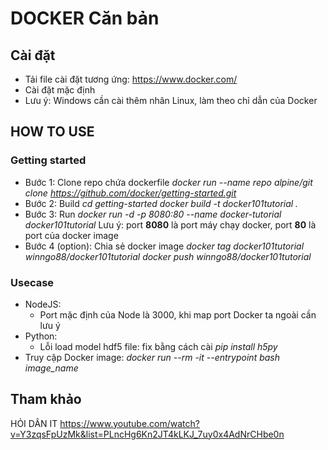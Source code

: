 # DOCKER Căn bản
## Cài đặt
- Tải file cài đặt tương ứng: https://www.docker.com/
- Cài đặt mặc định
- Lưu ý: Windows cần cài thêm nhân Linux, làm theo chỉ dẫn của Docker

## HOW TO USE
### Getting started
- Bước 1: Clone repo chứa dockerfile
  *docker run --name repo alpine/git clone https://github.com/docker/getting-started.git*
- Bước 2: Build
    *cd getting-started*
    *docker build -t docker101tutorial .*
- Bước 3: Run
  *docker run -d -p 8080:80 --name docker-tutorial docker101tutorial*
Lưu ý: port **8080** là port máy chạy docker, port **80** là port của docker image
- Bước 4 (option): Chia sẻ docker image
  *docker tag docker101tutorial winngo88/docker101tutorial*
  *docker push winngo88/docker101tutorial*

### Usecase
- NodeJS:
  - Port mặc định của Node là 3000, khi map port Docker ta ngoài cần lưu ý
- Python:
  - Lỗi load model hdf5 file: fix bằng cách cài *pip install h5py*
- Truy cập Docker image: *docker run --rm -it --entrypoint bash image_name*


## Tham khảo
HỎI DÂN IT
https://www.youtube.com/watch?v=Y3zqsFpUzMk&list=PLncHg6Kn2JT4kLKJ_7uy0x4AdNrCHbe0n